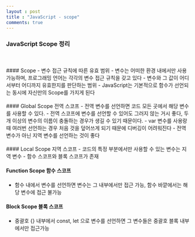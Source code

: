 ```yaml
---
layout : post
title : "JavaScript - scope"
comments: true
---
```


### JavaScript Scope 정리
<br/>
<br/>
#### Scope
- 변수 접근 규칙에 따른 유효 범위
- 변수는 어떠한 환경 내에서만 사용 가능하며, 프로그래밍 언어는 각각의 변수 접근 규칙을 갖고 있다
- 변수와 그 값이 어디서부터 어디까지 유효한지를 판단하는 범위
- JavaScript는 기본적으로 함수가 선언되는 동시에 자신만의 Scope를 가지게 된다

<br/>
<br/>
#### Global Scope 전역 스코프
- 전역 변수를 선언하면 코드 모든 곳에서 해당 변수를 사용할 수 있다.
- 전역 스코프에 변수를 선언할 수 있어도 그러지 않는 거시 좋다, 두개 이상의 변수의 이름이 충돌하는 경우가 생길 수 있기 때문이다.
- var 변수를 사용랑 때 여러번 선언하는 경우 처음 것을 덮어쓰게 되기 때문에 디버깅이 어려워진다
- 전역 변수가 아닌 지역 변수를 선언하는 것이 좋다

<br/>
<br/>
#### Local Scope 지역 스코프
- 코드의 특정 부분에서만 사용할 수 있는 변수는 지역 변수
- 함수 스코프와 블록 스코프가 존재

#### Function Scope 함수 스코프
- 함수 내에서 변수를 선언하면 변수는 그 내부에서만 접근 가능, 함수 바깥에서는 해당 변수에 접근 불가능

#### Block Scope 블록 스코프
- 중괄호 {} 내부에서 const, let 으로 변수를 선언하면 그 변수들은 중괄호 블록 내부에서만 접근가능

